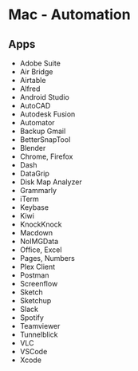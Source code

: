 # Mac - Automation

## Apps

* Adobe Suite
* Air Bridge
* Airtable
* Alfred
* Android Studio
* AutoCAD
* Autodesk Fusion
* Automator
* Backup Gmail
* BetterSnapTool
* Blender
* Chrome, Firefox
* Dash
* DataGrip
* Disk Map Analyzer
* Grammarly
* iTerm
* Keybase
* Kiwi
* KnockKnock
* Macdown
* NoIMGData
* Office, Excel
* Pages, Numbers
* Plex Client
* Postman
* Screenflow
* Sketch
* Sketchup
* Slack
* Spotify
* Teamviewer
* Tunnelblick
* VLC
* VSCode
* Xcode
